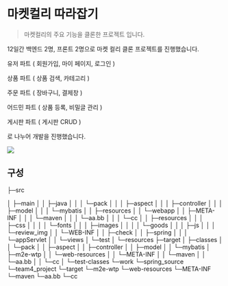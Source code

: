 # 마켓컬리 따라잡기
> 마켓컬리의 주요 기능을 클론한 프로젝트 입니다.


12일간 백엔드 2명, 프론트 2명으로 마켓 컬리 클론 프로젝트를 진행했습니다.


유저 파트 ( 회원가입, 마이 페이지, 로그인 )

상품 파트 ( 상품 검색, 카테고리 )

주문 파트 ( 장바구니, 결제창 )

어드민 파트 ( 상품 등록, 비밀글 관리 )

게시판 파트 ( 게시판 CRUD )


로 나누어 개발을 진행했습니다.

![](../header.png)

## 구성

├─src

│  ├─main
│  │  ├─java
│  │  │  └─pack
│  │  │      ├─aspect
│  │  │      ├─controller
│  │  │      ├─model
│  │  │      └─mybatis
│  │  ├─resources
│  │  └─webapp
│  │      ├─META-INF
│  │      │  └─maven
│  │      │      └─aa.bb
│  │      │          └─cc
│  │      ├─resources
│  │      │  ├─css
│  │      │  │  └─fonts
│  │      │  ├─images
│  │      │  │  └─goods
│  │      │  ├─js
│  │      │  └─review_img
│  │      └─WEB-INF
│  │          ├─check
│  │          ├─spring
│  │          │  └─appServlet
│  │          └─views
│  └─test
│      └─resources
├─target
│  ├─classes
│  │  └─pack
│  │      ├─aspect
│  │      ├─controller
│  │      ├─model
│  │      └─mybatis
│  ├─m2e-wtp
│  │  └─web-resources
│  │      └─META-INF
│  │          └─maven
│  │              └─aa.bb
│  │                  └─cc
│  └─test-classes
└─work
    └─spring_source
        └─team4_project
            └─target
                └─m2e-wtp
                    └─web-resources
                        └─META-INF
                            └─maven
                                └─aa.bb
                                    └─cc
